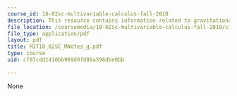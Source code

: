 ```yaml
---
course_id: 18-02sc-multivariable-calculus-fall-2010
description: This resource contains information related to gravitational attraction.
file_location: /coursemedia/18-02sc-multivariable-calculus-fall-2010/cf87cdd1410bb969d0fd86a598dbe0bb_MIT18_02SC_MNotes_g.pdf
file_type: application/pdf
layout: pdf
title: MIT18_02SC_MNotes_g.pdf
type: course
uid: cf87cdd1410bb969d0fd86a598dbe0bb

---
```

None